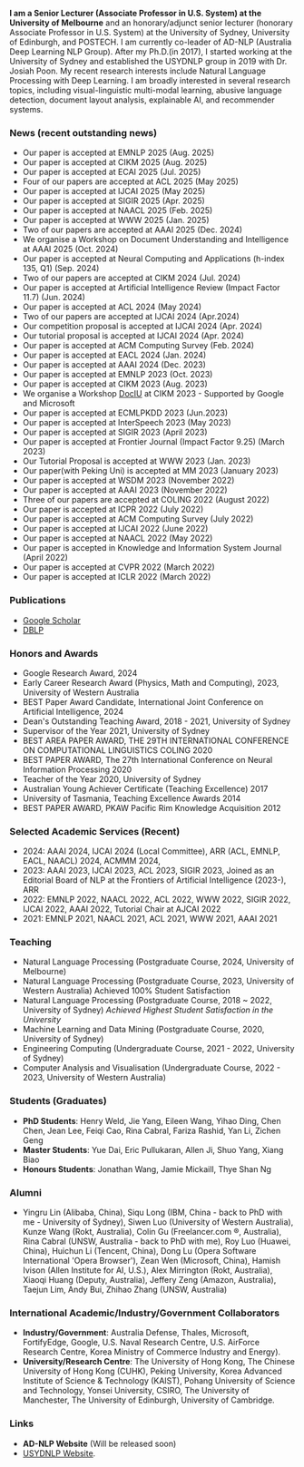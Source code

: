 **I am a Senior Lecturer (Associate Professor in U.S. System) at the University of Melbourne** and an honorary/adjunct senior lecturer (honorary Associate Professor in U.S. System) at the University of Sydney, University of Edinburgh, and POSTECH. I am currently co-leader of AD-NLP (Australia Deep Learning NLP Group). After my Ph.D.(in 2017), I started working at the University of Sydney and established the USYDNLP group in 2019 with Dr. Josiah Poon. My recent research interests include Natural Language Processing with Deep Learning. I am broadly interested in several research topics, including visual-linguistic multi-modal learning, abusive language detection, document layout analysis, explainable AI, and recommender systems.  


### News (recent outstanding news)
*   Our paper is accepted at EMNLP 2025 (Aug. 2025)
*   Our paper is accepted at CIKM 2025 (Aug. 2025)
*   Our paper is accepted at ECAI 2025 (Jul. 2025)
*   Four of our papers are accepted at ACL 2025 (May 2025)
*   Our paper is accepted at IJCAI 2025 (May 2025)
*   Our paper is accepted at SIGIR 2025 (Apr. 2025)
*   Our paper is accepted at NAACL 2025 (Feb. 2025)
*   Our paper is accepted at WWW 2025 (Jan. 2025)
*   Two of our papers are accepted at AAAI 2025 (Dec. 2024)
*   We organise a Workshop on Document Understanding and Intelligence at AAAI 2025 (Oct. 2024)
*   Our paper is accepted at Neural Computing and Applications (h-index 135, Q1) (Sep. 2024)
*   Two of our papers are accepted at CIKM 2024 (Jul. 2024)
*   Our paper is accepted at Artificial Intelligence Review (Impact Factor 11.7) (Jun. 2024)
*   Our paper is accepted at ACL 2024 (May 2024)
*   Two of our papers are accepted at IJCAI 2024 (Apr.2024)
*   Our competition proposal is accepted at IJCAI 2024 (Apr. 2024)
*   Our tutorial proposal is accepted at IJCAI 2024 (Apr. 2024)
*   Our paper is accepted at ACM Computing Survey (Feb. 2024)
*   Our paper is accepted at EACL 2024 (Jan. 2024)
*   Our paper is accepted at AAAI 2024 (Dec. 2023)
*   Our paper is accepted at EMNLP 2023 (Oct. 2023)
*   Our paper is accepted at CIKM 2023 (Aug. 2023)
*   We organise a Workshop [DocIU](https://doc-iu.github.io/) at CIKM 2023 - Supported by Google and Microsoft
*   Our paper is accepted at ECMLPKDD 2023 (Jun.2023)
*   Our paper is accepted at InterSpeech 2023 (May 2023)
*   Our paper is accepted at SIGIR 2023 (April 2023)
*   Our paper is accepted at Frontier Journal (Impact Factor 9.25) (March 2023)
*   Our Tutorial Proposal is accepted at WWW 2023 (Jan. 2023)
*   Our paper(with Peking Uni) is accepted at MM 2023 (January 2023)
*   Our paper is accepted at WSDM 2023 (November 2022)
*   Our paper is accepted at AAAI 2023 (November 2022)
*   Three of our papers are accepted at COLING 2022 (August 2022)
*   Our paper is accepted at ICPR 2022 (July 2022)
*   Our paper is accepted at ACM Computing Survey (July 2022)
*   Our paper is accepted at IJCAI 2022 (June 2022)
*   Our paper is accepted at NAACL 2022 (May 2022)
*   Our paper is accepted in Knowledge and Information System Journal (April 2022)
*   Our paper is accepted at CVPR 2022 (March 2022)
*   Our paper is accepted at ICLR 2022 (March 2022)



### Publications
*   [Google Scholar](https://scholar.google.com.au/citations?hl=en&user=VH2jVOgAAAAJ&view_op=list_works&sortby=pubdate)
*   [DBLP](https://dblp.org/pid/24/10567.html)


### Honors and Awards
*   Google Research Award, 2024
*   Early Career Research Award (Physics, Math and Computing), 2023, University of Western Australia
*   BEST Paper Award Candidate, International Joint Conference on Artificial Intelligence, 2024
*   Dean's Outstanding Teaching Award, 2018 - 2021, University of Sydney 
*   Supervisor of the Year 2021, University of Sydney
*   BEST AREA PAPER AWARD, THE 29TH INTERNATIONAL CONFERENCE ON COMPUTATIONAL LINGUISTICS COLING 2020
*   BEST PAPER AWARD, The 27th International Conference on Neural Information Processing 2020
*   Teacher of the Year 2020, University of Sydney
*   Australian Young Achiever Certificate (Teaching Excellence) 2017
*   University of Tasmania, Teaching Excellence Awards 2014
*   BEST PAPER AWARD, PKAW Pacific Rim Knowledge Acquisition 2012


### Selected Academic Services (Recent)
*   2024: AAAI 2024, IJCAI 2024 (Local Committee), ARR (ACL, EMNLP, EACL, NAACL) 2024, ACMMM 2024,
*   2023: AAAI 2023, IJCAI 2023, ACL 2023, SIGIR 2023, Joined as an Editorial Board of NLP at the Frontiers of Artificial Intelligence (2023-), ARR
*   2022: EMNLP 2022, NAACL 2022, ACL 2022, WWW 2022, SIGIR 2022, IJCAI 2022, AAAI 2022, Tutorial Chair at AJCAI 2022
*   2021: EMNLP 2021, NAACL 2021, ACL 2021, WWW 2021, AAAI 2021


### Teaching
*   Natural Language Processing (Postgraduate Course, 2024, University of Melbourne) 
*   Natural Language Processing (Postgraduate Course, 2023, University of Western Australia) Achieved 100% Student Satisfaction
*   Natural Language Processing (Postgraduate Course, 2018 ~ 2022, University of Sydney) _Achieved Highest Student Satisfaction in the University_
*   Machine Learning and Data Mining (Postgraduate Course, 2020, University of Sydney)
*   Engineering Computing (Undergraduate Course, 2021 - 2022, University of Sydney)
*   Computer Analysis and Visualisation (Undergraduate Course, 2022 - 2023, University of Western Australia)

### Students (Graduates)
*   **PhD Students**: Henry Weld, Jie Yang, Eileen Wang, Yihao Ding, Chen Chen, Jean Lee, Feiqi Cao, Rina Cabral, Fariza Rashid, Yan Li, Zichen Geng
*   **Master Students**: Yue Dai, Eric Pullukaran, Allen Ji, Shuo Yang, Xiang Biao
*   **Honours Students**: Jonathan Wang, Jamie Mickaill, Thye Shan Ng

### Alumni
*   Yingru Lin (Alibaba, China), Siqu Long (IBM, China - back to PhD with me - University of Sydney),  Siwen Luo (University of Western Australia), Kunze Wang (Rokt, Australia), Colin Gu (Freelancer.com ®, Australia),  Rina Cabral (UNSW, Australia - back to PhD with me), Roy Luo (Huawei, China), Huichun Li (Tencent, China), Dong Lu (Opera Software International 'Opera Browser'), Zean Wen (Microsoft, China), Hamish Ivison (Allen Institute for AI, U.S.), Alex Mirrington (Rokt, Australia), Xiaoqi Huang (Deputy, Australia), Jeffery Zeng (Amazon, Australia), Taejun Lim, Andy Bui,  Zhihao Zhang (UNSW, Australia)

### International Academic/Industry/Government Collaborators
*   **Industry/Government**: Australia Defense, Thales, Microsoft, FortifyEdge, Google, U.S. Naval Research Centre, U.S. AirForce Research Centre, Korea Ministry of Commerce Industry and Energy).
*   **University/Research Centre**: The University of Hong Kong, The Chinese University of Hong Kong (CUHK), Peking University, Korea Advanced Institute of Science & Technology (KAIST), Pohang University of Science and Technology, Yonsei University, CSIRO, The University of Manchester, The University of Edinburgh, University of Cambridge.


### Links
*   **AD-NLP Website** (Will be released soon)
*   [USYDNLP Website](https://usydnlp.info/).
